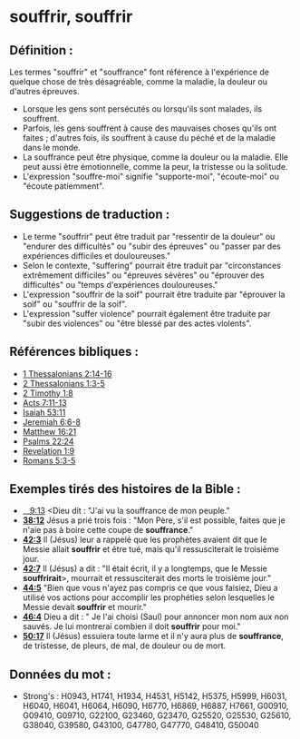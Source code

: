# souffrir, souffrir

## Définition :

Les termes "souffrir" et "souffrance" font référence à l'expérience de quelque chose de très désagréable, comme la maladie, la douleur ou d'autres épreuves.

* Lorsque les gens sont persécutés ou lorsqu'ils sont malades, ils souffrent.
* Parfois, les gens souffrent à cause des mauvaises choses qu'ils ont faites ; d'autres fois, ils souffrent à cause du péché et de la maladie dans le monde.
* La souffrance peut être physique, comme la douleur ou la maladie. Elle peut aussi être émotionnelle, comme la peur, la tristesse ou la solitude.
* L'expression "souffre-moi" signifie "supporte-moi", "écoute-moi" ou "écoute patiemment".

## Suggestions de traduction :

* Le terme "souffrir" peut être traduit par "ressentir de la douleur" ou "endurer des difficultés" ou "subir des épreuves" ou "passer par des expériences difficiles et douloureuses."
* Selon le contexte, "suffering" pourrait être traduit par "circonstances extrêmement difficiles" ou "épreuves sévères" ou "éprouver des difficultés" ou "temps d'expériences douloureuses."
* L'expression "souffrir de la soif" pourrait être traduite par "éprouver la soif" ou "souffrir de la soif".
* L'expression "suffer violence" pourrait également être traduite par "subir des violences" ou "être blessé par des actes violents".

## Références bibliques :

* [1 Thessalonians 2:14-16](rc://en/tn/help/1th/02/14)
* [2 Thessalonians 1:3-5](rc://en/tn/help/2th/01/03)
* [2 Timothy 1:8](rc://en/tn/help/2ti/01/08)
* [Acts 7:11-13](rc://en/tn/help/act/07/11)
* [Isaiah 53:11](rc://en/tn/help/isa/53/11)
* [Jeremiah 6:6-8](rc://en/tn/help/jer/06/06)
* [Matthew 16:21](rc://en/tn/help/mat/16/21)
* [Psalms 22:24](rc://en/tn/help/psa/022/24)
* [Revelation 1:9](rc://en/tn/help/rev/01/09)
* [Romans 5:3-5](rc://en/tn/help/rom/05/03)

## Exemples tirés des histoires de la Bible :

* __[9:13](rc://en/tn/help/obs/09/13) <Dieu dit : "J'ai vu la souffrance de mon peuple."
* __[38:12](rc://en/tn/help/obs/38/12)__ Jésus a prié trois fois : "Mon Père, s'il est possible, faites que je n'aie pas à boire cette coupe de __souffrance__."
* __[42:3](rc://en/tn/help/obs/42/03)__ Il (Jésus) leur a rappelé que les prophètes avaient dit que le Messie allait __souffrir__ et être tué, mais qu'il ressusciterait le troisième jour.
* __[42:7](rc://en/tn/help/obs/42/07)__ Il (Jésus) a dit : "Il était écrit, il y a longtemps, que le Messie __souffrirait__>, mourrait et ressusciterait des morts le troisième jour."
* __[44:5](rc://en/tn/help/obs/44/05)__ "Bien que vous n'ayez pas compris ce que vous faisiez, Dieu a utilisé vos actions pour accomplir les prophéties selon lesquelles le Messie devait __souffrir__ et mourir."
* __[46:4](rc://en/tn/help/obs/46/04)__ Dieu a dit : " Je l'ai choisi (Saul) pour annoncer mon nom aux non sauvés. Je lui montrerai combien il doit __souffrir__ pour moi."
* __[50:17](rc://en/tn/help/obs/50/17)__ Il (Jésus) essuiera toute larme et il n'y aura plus de __souffrance__, de tristesse, de pleurs, de mal, de douleur ou de mort.

## Données du mot :

* Strong's : H0943, H1741, H1934, H4531, H5142, H5375, H5999, H6031, H6040, H6041, H6064, H6090, H6770, H6869, H6887, H7661, G00910, G09410, G09710, G22100, G23460, G23470, G25520, G25530, G25610, G38040, G39580, G43100, G47780, G47770, G48410, G50040

